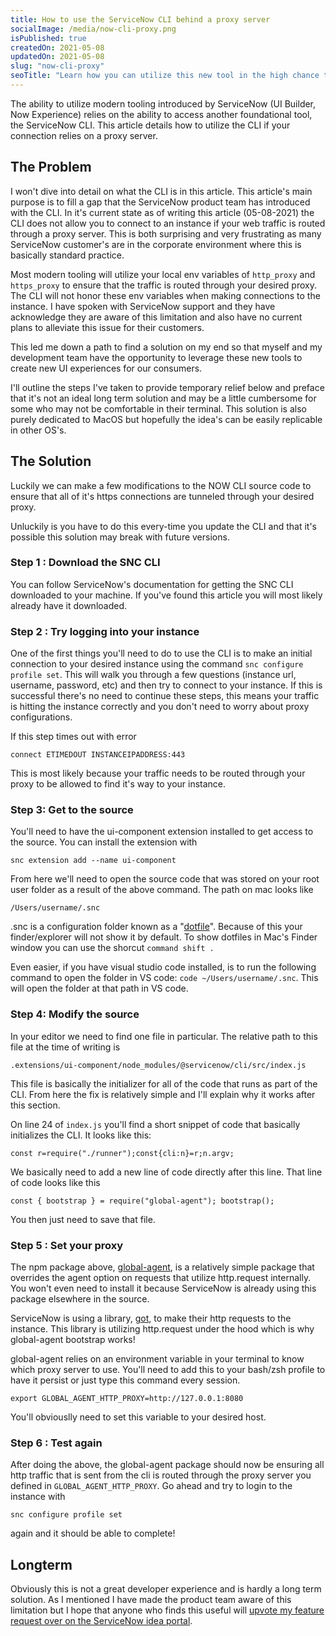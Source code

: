 ```yaml
---
title: How to use the ServiceNow CLI behind a proxy server
socialImage: /media/now-cli-proxy.png
isPublished: true
createdOn: 2021-05-08
updatedOn: 2021-05-08
slug: "now-cli-proxy"
seoTitle: "Learn how you can utilize this new tool in the high chance that your company tunnels all of their traffic through a proxy server. "
---
```


The ability to utilize modern tooling introduced by ServiceNow (UI Builder, Now Experience) relies on the ability to access another foundational tool, the ServiceNow CLI. This article details how to utilize the CLI if your connection relies on a proxy server.

## The Problem

I won't dive into detail on what the CLI is in this article. This article's main purpose is to fill a gap that the ServiceNow product team has introduced with the CLI. In it's current state as of writing this article (05-08-2021) the CLI does not allow you to connect to an instance if your web traffic is routed through a proxy server. This is both surprising and very frustrating as many ServiceNow customer's are in the corporate environment where this is basically standard practice.

Most modern tooling will utilize your local env variables of `http_proxy` and `https_proxy` to ensure that the traffic is routed through your desired proxy. The CLI will not honor these env variables when making connections to the instance. I have spoken with ServiceNow support and they have acknowledge they are aware of this limitation and also have no current plans to alleviate this issue for their customers.

This led me down a path to find a solution on my end so that myself and my development team have the opportunity to leverage these new tools to create new UI experiences for our consumers.

I'll outline the steps I've taken to provide temporary relief below and preface that it's not an ideal long term solution and may be a little cumbersome for some who may not be comfortable in their terminal. This solution is also purely dedicated to MacOS but hopefully the idea's can be easily replicable in other OS's.

## The Solution

Luckily we can make a few modifications to the NOW CLI source code to ensure that all of it's https connections are tunneled through your desired proxy.

Unluckily is you have to do this every-time you update the CLI and that it's possible this solution may break with future versions.

### Step 1 : Download the SNC CLI

You can follow ServiceNow's documentation for getting the SNC CLI downloaded to your machine. If you've found this article you will most likely already have it downloaded.

### Step 2 : Try logging into your instance

One of the first things you'll need to do to use the CLI is to make an initial connection to your desired instance using the command `snc configure profile set`. This will walk you through a few questions (instance url, username, password, etc) and then try to connect to your instance. If this is successful there's no need to continue these steps, this means your traffic is hitting the instance correctly and you don't need to worry about proxy configurations.

If this step times out with error

`connect ETIMEDOUT INSTANCEIPADDRESS:443`

This is most likely because your traffic needs to be routed through your proxy to be allowed to find it's way to your instance.

### Step  3: Get to the source

You'll need to have the ui-component extension installed to get access to the source. You can install the extension with

`snc extension add --name ui-component`

From here we'll need to open the source code that was stored on your root user folder as a result of the above command. The path on mac looks like

`/Users/username/.snc`

.snc is a configuration folder known as a "[dotfile](https://wiki.archlinux.org/title/Dotfiles)". Because of this your finder/explorer will not show it by default. To show dotfiles in Mac's Finder window you can use the shorcut `command shift .`

Even easier, if you have visual studio code installed, is to run the following command to open the folder in VS code: `code ~/Users/username/.snc`. This will open the folder at that path in VS code.

### Step 4: Modify the source

In your editor we need to find one file in particular. The relative path to this file at the time of writing is

`.extensions/ui-component/node_modules/@servicenow/cli/src/index.js`

This file is basically the initializer for all of the code that runs as part of the CLI. From here the fix is relatively simple and I'll explain why it works after this section.

On line 24 of `index.js` you'll find a short snippet of code that basically initializes the CLI. It looks like this:

`const r=require("./runner");const{cli:n}=r;n.argv;`

We basically need to add a new line of code directly after this line. That line of code looks like this

`const { bootstrap } = require("global-agent"); bootstrap();`

You then just need to save that file.

### Step 5 : Set your proxy

The npm package above, [global-agent](https://github.com/gajus/global-agent), is a relatively simple package that overrides the agent option on requests that utilize http.request internally. You won't even need to install it because ServiceNow is already using this package elsewhere in the source.

ServiceNow is using a library, [got](https://github.com/sindresorhus/got), to make their http requests to the instance. This library is utilizing http.request under the hood which is why global-agent bootstrap works!

global-agent relies on an environment variable in your terminal to know which proxy server to use. You'll need to add this to your bash/zsh profile to have it persist or just type this command every session.

```export GLOBAL_AGENT_HTTP_PROXY=http://127.0.0.1:8080```

You'll obviouslly need to set this variable to your desired host.

### Step 6 : Test again
After doing the above, the global-agent package should now be ensuring all http traffic that is sent from the cli is routed through the proxy server you defined in ```GLOBAL_AGENT_HTTP_PROXY```. Go ahead and try to login to the instance with

```snc configure profile set```

again and it should be able to complete!


## Longterm

Obviously this is not a great developer experience and is hardly a long term solution. As I mentioned I have made the product team aware of this limitation but I hope that anyone who finds this useful will [upvote my feature request over on the ServiceNow idea portal](https://community.servicenow.com/community?id=view_idea&sysparm_idea_id=faa4c3b81b0430d0a17c62c4bd4bcbc5&sysparm_idea_table=x_snc_com_ideation_idea&sysparm_module_id=enhancement_requests).
